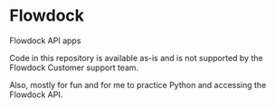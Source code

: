 # Flowdock
Flowdock API apps

Code in this repository is available as-is and is not supported by the Flowdock Customer support team.

Also, mostly for fun and for me to practice Python and accessing the Flowdock API.
